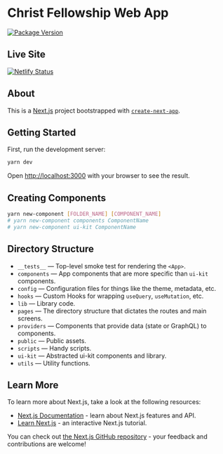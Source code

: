# Christ Fellowship Web App
[![Package Version](https://img.shields.io/github/package-json/v/christfellowshipchurch/web-app-v2.svg)](https://github.com/christfellowshipchurch/web-app-v2)

## Live Site
[![Netlify Status](https://api.netlify.com/api/v1/badges/59817745-3a48-4020-9028-1630e394dc04/deploy-status)](https://app.netlify.com/sites/upbeat-pasteur-01cde4/deploys)

## About
This is a [Next.js](https://nextjs.org/) project bootstrapped with [`create-next-app`](https://github.com/vercel/next.js/tree/canary/packages/create-next-app).

## Getting Started

First, run the development server:

```bash
yarn dev
```

Open [http://localhost:3000](http://localhost:3000) with your browser to see the result.

## Creating Components

```bash
yarn new-component [FOLDER_NAME] [COMPONENT_NAME]
# yarn new-component components ComponentName
# yarn new-component ui-kit ComponentName
```

## Directory Structure

- `__tests__` — Top-level smoke test for rendering the `<App>`.
- `components` — App components that are more specific than `ui-kit` components.
- `config` — Configuration files for things like the theme, metadata, etc.
- `hooks` — Custom Hooks for wrapping `useQuery`, `useMutation`, etc.
- `lib` — Library code.
- `pages` — The directory structure that dictates the routes and main screens.
- `providers` — Components that provide data (state or GraphQL) to components.
- `public` — Public assets.
- `scripts` — Handy scripts.
- `ui-kit` — Abstracted ui-kit components and library.
- `utils` — Utility functions.

## Learn More

To learn more about Next.js, take a look at the following resources:

- [Next.js Documentation](https://nextjs.org/docs) - learn about Next.js features and API.
- [Learn Next.js](https://nextjs.org/learn) - an interactive Next.js tutorial.

You can check out [the Next.js GitHub repository](https://github.com/vercel/next.js/) - your feedback and contributions are welcome!
